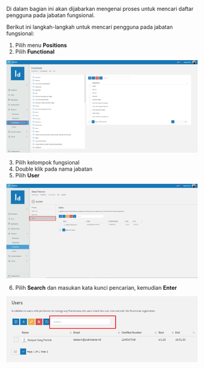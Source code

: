 Di dalam bagian ini akan dijabarkan mengenai proses untuk mencari daftar pengguna pada jabatan fungsional.

Berikut ini langkah-langkah untuk mencari pengguna pada jabatan fungsional:

1. Pilih menu **Positions**
2. Pilih **Functional**

![Gambar](_static/Gambar5.3.5.4_1.png/?sanitize=true)

3. Pilih kelompok fungsional
4. Double klik pada nama jabatan
5. Pilih **User**

![Gambar](_static/Gambar5.3.5.4_2.png/?sanitize=true)

6. Pilih **Search** dan masukan kata kunci pencarian, kemudian **Enter**

![Gambar](_static/Gambar5.3.5.4_3.png/?sanitize=true)